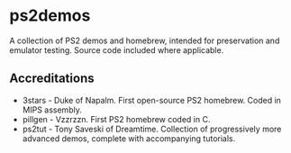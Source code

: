 # ps2demos
A collection of PS2 demos and homebrew, intended for preservation and emulator testing. Source code included where applicable.

## Accreditations
* 3stars - Duke of Napalm. First open-source PS2 homebrew. Coded in MIPS assembly.
* pillgen - Vzzrzzn. First PS2 homebrew coded in C.
* ps2tut - Tony Saveski of Dreamtime. Collection of progressively more advanced demos, complete with accompanying tutorials.
